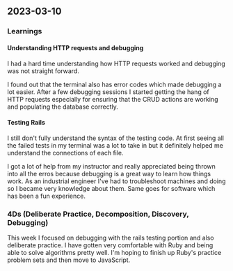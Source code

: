 ## 2023-03-10
### Learnings

#### Understanding HTTP requests and debugging
I had a hard time understanding how HTTP requests worked and debugging was not straight forward. 

I found out that the terminal also has error codes which made debugging a lot easier. After a few debugging sessions I started getting the hang of HTTP requests especially for ensuring that the CRUD actions are working and populating the database correctly.

#### Testing Rails
I still don't fully understand the syntax of the testing code. At first seeing all the failed tests in my terminal was a lot to take in but it definitely helped me understand the connections of each file. 

I got a lot of help from my instructor and really appreciated being thrown into all the erros because debugging is a great way to learn how things work. As an industrial engineer I've had to troubleshoot machines and doing so I became very knowledge about them. Same goes for software which has been a fun experience. 

### 4Ds (Deliberate Practice, Decomposition, Discovery, Debugging)
This week I focused on debugging with the rails testing portion and also deliberate practice. I have gotten very comfortable with Ruby and being able to solve algorithms pretty well. I'm hoping to finish up Ruby's practice problem sets and then move to JavaScript. 

